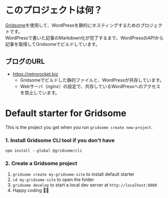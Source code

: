 # このプロジェクトは何？

[Gridsome](https://gridsome.org/)を使用して、WordPressを静的にホスティングするためのプロジェクトです。  
WordPressで書いた記事のMarkdown化が完了するまで、WordPressのAPIから記事を取得してGridsomeでビルドしています。

## ブログのURL

* https://retrorocket.biz
  - Gridsomeでビルドした静的ファイルと、WordPressが共存しています。
  - Webサーバ（nginx）の設定で、共存しているWordPressへのアクセスを禁止しています。

# Default starter for Gridsome

This is the project you get when you run `gridsome create new-project`.

### 1. Install Gridsome CLI tool if you don't have

`npm install --global @gridsome/cli`

### 2. Create a Gridsome project

1. `gridsome create my-gridsome-site` to install default starter
2. `cd my-gridsome-site` to open the folder
3. `gridsome develop` to start a local dev server at `http://localhost:8080`
4. Happy coding 🎉🙌
